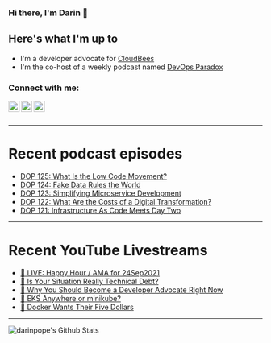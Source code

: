 ### Hi there, I'm Darin 👋

## Here's what I'm up to
- I'm a developer advocate for [CloudBees][cloudbees-website]
- I'm the co-host of a weekly podcast named [DevOps Paradox][dop-website]

### Connect with me:

[<img align="left" alt="darinpope | Twitter" width="22px" src="https://cdn.jsdelivr.net/npm/simple-icons@v3/icons/twitter.svg" />][twitter]
[<img align="left" alt="darinpope | LinkedIn" width="22px" src="https://cdn.jsdelivr.net/npm/simple-icons@v3/icons/linkedin.svg" />][linkedin]
[<img align="left" alt="darinpope | Instagram" width="22px" src="https://cdn.jsdelivr.net/npm/simple-icons@v3/icons/instagram.svg" />][instagram]

<br />
<br />

---

# Recent podcast episodes
<!-- BLOG-POST-LIST:START -->
- [DOP 125: What Is the Low Code Movement?](https://www.devopsparadox.com/episodes/what-is-the-low-code-movement-125/)
- [DOP 124: Fake Data Rules the World](https://www.devopsparadox.com/episodes/fake-data-rules-the-world-124/)
- [DOP 123: Simplifying Microservice Development](https://www.devopsparadox.com/episodes/simplifying-microservice-development-123/)
- [DOP 122: What Are the Costs of a Digital Transformation?](https://www.devopsparadox.com/episodes/what-are-the-costs-of-a-digital-transformation-122/)
- [DOP 121: Infrastructure As Code Meets Day Two](https://www.devopsparadox.com/episodes/infrastructure-as-code-meets-day-two-121/)
<!-- BLOG-POST-LIST:END -->

---

# Recent YouTube Livestreams
<!-- YOUTUBE:START -->
- [🔴 LIVE: Happy Hour / AMA for 24Sep2021](https://www.youtube.com/watch?v=iVKZra8_Gps)
- [🔴 Is Your Situation Really Technical Debt?](https://www.youtube.com/watch?v=lJInPEHZnAQ)
- [🔴 Why You Should Become a Developer Advocate Right Now](https://www.youtube.com/watch?v=c30eoklxzNA)
- [🔴 EKS Anywhere or minikube?](https://www.youtube.com/watch?v=7wpBUkFjcws)
- [🔴 Docker Wants Their Five Dollars](https://www.youtube.com/watch?v=Bt8oaEQBL-4)
<!-- YOUTUBE:END -->

---

<img align="left" alt="darinpope's Github Stats" src="https://github-readme-stats.codestackr.vercel.app/api?username=darinpope&show_icons=true&hide_border=true" />


[website]: https://www.darinpope.com/
[twitter]: https://twitter.com/darinpope
[youtube]: https://youtube.com/darinpope
[instagram]: https://instagram.com/darinpope
[linkedin]: https://linkedin.com/in/darinpope
[cloudbees-website]: https://www.cloudbees.com/
[dop-website]: https://www.devopsparadox.com/

<!--
**darinpope/darinpope** is a ✨ _special_ ✨ repository because its `README.md` (this file) appears on your GitHub profile.

Here are some ideas to get you started:

- 🔭 I’m currently working on ...
- 🌱 I’m currently learning ...
- 👯 I’m looking to collaborate on ...
- 🤔 I’m looking for help with ...
- 💬 Ask me about ...
- 📫 How to reach me: ...
- 😄 Pronouns: ...
- ⚡ Fun fact: ...
-->
